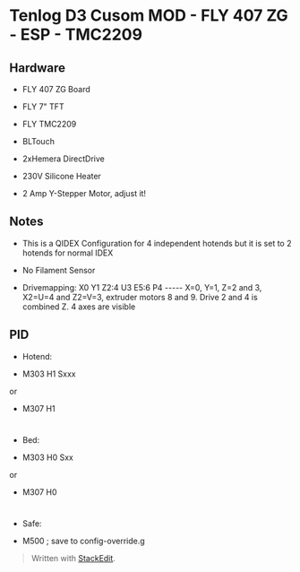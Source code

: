 ﻿
# Tenlog D3 Cusom MOD - FLY 407 ZG - ESP - TMC2209

## Hardware

* FLY 407 ZG Board

* FLY 7" TFT

* FLY TMC2209

* BLTouch 

* 2xHemera DirectDrive
*  230V Silicone Heater
* 2 Amp Y-Stepper Motor, adjust it! 

## Notes

* This is a QIDEX Configuration for 4 independent hotends but it is set to 2 hotends for normal IDEX

* No Filament Sensor

* Drivemapping: X0 Y1 Z2:4 U3 E5:6 P4  ----- X=0, Y=1, Z=2 and 3, X2=U=4 and Z2=V=3, extruder motors 8 and 9. Drive 2 and 4 is combined Z. 4 axes are visible

## PID

- Hotend:

* M303 H1 Sxxx

or

* M307 H1

#

- Bed:

* M303 H0 Sxx

or

* M307 H0

#

- Safe:

* M500                   ; save to config-override.g

> Written with [StackEdit](https://stackedit.io/).
